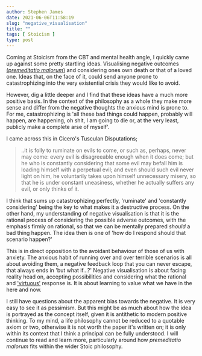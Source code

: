 ```yaml
---
author: Stephen James
date: 2021-06-06T11:58:19
slug: "negative_visualisation"
title: ""
tags: [ Stoicism ]
type: post
---
```

Coming at Stoicism from the CBT and mental health angle, I quickly came up against some pretty startling ideas. Visualising negative outcomes [(*premeditatio malorum*)](https://medium.com/stoicism-philosophy-as-a-way-of-life/lets-talk-about-the-premeditation-of-adversity-2f7d40fbb7d0) and considering ones own death or that of a loved one. Ideas that, on the face of it, could send anyone prone to catastrophizing into the very existential crisis they would like to avoid. 

However, dig a little deeper and I find that these ideas have a much more positive basis. In the context of the philosophy as a whole they make more sense and differ from the negative thoughts the anxious mind is prone to. For me, catastrophizing is 'all these bad things could happen, probably will happen, are happening, oh shit, I am going to die or, at the very least, publicly make a complete arse of myself'. 

I came across this in Cicero's Tusculan Disputations;

> ..it is folly to ruminate on evils to come, or such as, perhaps, never may come: every evil is disagreeable enough when it does come; but he who is constantly considering that some evil may befall him is loading himself with a perpetual evil; and even should such evil never light on him, he voluntarily takes upon himself unnecessary misery, so that he is under constant uneasiness, whether he actually suffers any evil, or only thinks of it.

I think that sums up catastrophizing perfectly, 'ruminate' and 'constantly considering' being the key to what makes it a destructive process. On the other hand, my understanding of negative visualisation is that it is the rational process of considering the possible adverse outcomes, with the emphasis firmly on rational, so that we can be mentally prepared *should* a bad thing happen. The idea then is one of 'how do I respond should that scenario happen?'

This is in direct opposition to the avoidant behaviour of those of us with anxiety. The anxious habit of running over and over terrible scenarios is all about avoiding them, a negative feedback loop that you can never escape, that always ends in 'but what if...?' Negative visualisation is about facing reality head on, accepting possibilities and considering what the rational and ['virtuous'](https://donaldrobertson.name/2018/01/18/what-do-the-stoic-virtues-mean/) response is. It is about learning to value what we have in the here and now. 

I still have questions about the apparent bias towards the negative. It is very easy to see it as pessimism. But this might be as much about how the idea is portrayed as the concept itself, given it is antithetic to modern positive thinking. To my mind, a life philosophy cannot be reduced to a quotable axiom or two, otherwise it is not worth the paper it's written on; it is only within its context that I think a principal can be fully understood. I will continue to read and learn more, particularly around how *premeditatio malorum* fits within the wider Stoic philosophy. 

